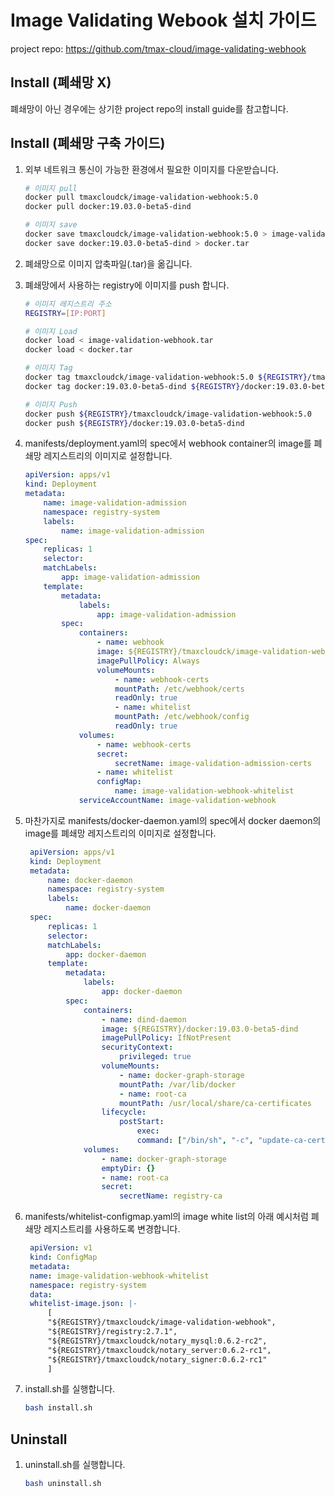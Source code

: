# Image Validating Webook 설치 가이드
project repo: https://github.com/tmax-cloud/image-validating-webhook

## Install (폐쇄망 X)
폐쇄망이 아닌 경우에는 상기한 project repo의 install guide를 참고합니다.

## Install (폐쇄망 구축 가이드)
1. 외부 네트워크 통신이 가능한 환경에서 필요한 이미지를 다운받습니다.
    ```bash
    # 이미지 pull
    docker pull tmaxcloudck/image-validation-webhook:5.0
    docker pull docker:19.03.0-beta5-dind

    # 이미지 save
    docker save tmaxcloudck/image-validation-webhook:5.0 > image-validation-webhook.tar
    docker save docker:19.03.0-beta5-dind > docker.tar
    ```

2. 폐쇄망으로 이미지 압축파일(.tar)을 옮깁니다.
   
3. 폐쇄망에서 사용하는 registry에 이미지를 push 합니다.
    ```bash
    # 이미지 레지스트리 주소
    REGISTRY=[IP:PORT]

    # 이미지 Load
    docker load < image-validation-webhook.tar
    docker load < docker.tar

    # 이미지 Tag
    docker tag tmaxcloudck/image-validation-webhook:5.0 ${REGISTRY}/tmaxcloudck/image-validation-webhook:5.0
    docker tag docker:19.03.0-beta5-dind ${REGISTRY}/docker:19.03.0-beta5-dind

    # 이미지 Push
    docker push ${REGISTRY}/tmaxcloudck/image-validation-webhook:5.0
    docker push ${REGISTRY}/docker:19.03.0-beta5-dind
    ```

4. manifests/deployment.yaml의 spec에서 webhook container의 image를 폐쇄망 레지스트리의 이미지로 설정합니다.
    ```yaml
    apiVersion: apps/v1
    kind: Deployment
    metadata:
        name: image-validation-admission
        namespace: registry-system
        labels:
            name: image-validation-admission
    spec:
        replicas: 1
        selector:
        matchLabels:
            app: image-validation-admission
        template:
            metadata:
                labels:
                    app: image-validation-admission
            spec:
                containers:
                    - name: webhook
                    image: ${REGISTRY}/tmaxcloudck/image-validation-webhook:5.0
                    imagePullPolicy: Always
                    volumeMounts:
                        - name: webhook-certs
                        mountPath: /etc/webhook/certs
                        readOnly: true
                        - name: whitelist
                        mountPath: /etc/webhook/config
                        readOnly: true
                volumes:
                    - name: webhook-certs
                    secret:
                        secretName: image-validation-admission-certs
                    - name: whitelist
                    configMap:
                        name: image-validation-webhook-whitelist                      
                serviceAccountName: image-validation-webhook
    ```
5. 마찬가지로 manifests/docker-daemon.yaml의 spec에서 docker daemon의 image를 폐쇄망 레지스트리의 이미지로 설정합니다.
   ```yaml
    apiVersion: apps/v1
    kind: Deployment
    metadata:
        name: docker-daemon
        namespace: registry-system
        labels:
            name: docker-daemon
    spec:
        replicas: 1
        selector:
        matchLabels:
            app: docker-daemon
        template:
            metadata:
                labels:
                    app: docker-daemon
            spec:
                containers:
                    - name: dind-daemon
                    image: ${REGISTRY}/docker:19.03.0-beta5-dind
                    imagePullPolicy: IfNotPresent
                    securityContext: 
                        privileged: true 
                    volumeMounts:
                        - name: docker-graph-storage
                        mountPath: /var/lib/docker
                        - name: root-ca
                        mountPath: /usr/local/share/ca-certificates
                    lifecycle:
                        postStart:
                            exec:
                            command: ["/bin/sh", "-c", "update-ca-certificates"]
                volumes:
                    - name: docker-graph-storage
                    emptyDir: {}
                    - name: root-ca
                    secret:
                        secretName: registry-ca
   ```

6. manifests/whitelist-configmap.yaml의 image white list의 아래 예시처럼 폐쇄망 레지스트리를 사용하도록 변경합니다.
   ```yaml
    apiVersion: v1
    kind: ConfigMap
    metadata:
    name: image-validation-webhook-whitelist
    namespace: registry-system
    data:
    whitelist-image.json: |-
        [
        "${REGISTRY}/tmaxcloudck/image-validation-webhook",
        "${REGISTRY}/registry:2.7.1",
        "${REGISTRY}/tmaxcloudck/notary_mysql:0.6.2-rc2",
        "${REGISTRY}/tmaxcloudck/notary_server:0.6.2-rc1",
        "${REGISTRY}/tmaxcloudck/notary_signer:0.6.2-rc1"
        ]
   ```

7. install.sh를 실행합니다.
    ```bash
    bash install.sh
    ```

## Uninstall
1. uninstall.sh를 실행합니다.
   ```bash
   bash uninstall.sh
   ```
